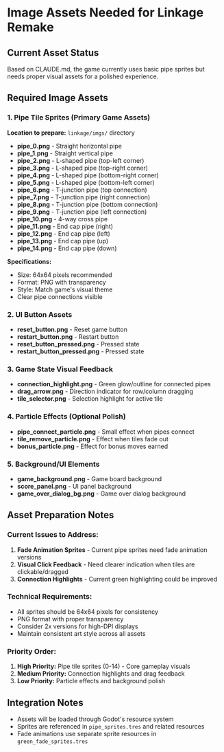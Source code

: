 # Image Assets Needed for Linkage Remake

## Current Asset Status
Based on CLAUDE.md, the game currently uses basic pipe sprites but needs proper visual assets for a polished experience.

## Required Image Assets

### 1. Pipe Tile Sprites (Primary Game Assets)
**Location to prepare:** `linkage/imgs/` directory
- **pipe_0.png** - Straight horizontal pipe
- **pipe_1.png** - Straight vertical pipe  
- **pipe_2.png** - L-shaped pipe (top-left corner)
- **pipe_3.png** - L-shaped pipe (top-right corner)
- **pipe_4.png** - L-shaped pipe (bottom-right corner)
- **pipe_5.png** - L-shaped pipe (bottom-left corner)
- **pipe_6.png** - T-junction pipe (top connection)
- **pipe_7.png** - T-junction pipe (right connection)
- **pipe_8.png** - T-junction pipe (bottom connection)
- **pipe_9.png** - T-junction pipe (left connection)
- **pipe_10.png** - 4-way cross pipe
- **pipe_11.png** - End cap pipe (right)
- **pipe_12.png** - End cap pipe (left)
- **pipe_13.png** - End cap pipe (up)
- **pipe_14.png** - End cap pipe (down)

**Specifications:**
- Size: 64x64 pixels recommended
- Format: PNG with transparency
- Style: Match game's visual theme
- Clear pipe connections visible

### 2. UI Button Assets
- **reset_button.png** - Reset game button
- **restart_button.png** - Restart button
- **reset_button_pressed.png** - Pressed state
- **restart_button_pressed.png** - Pressed state

### 3. Game State Visual Feedback
- **connection_highlight.png** - Green glow/outline for connected pipes
- **drag_arrow.png** - Direction indicator for row/column dragging
- **tile_selector.png** - Selection highlight for active tile

### 4. Particle Effects (Optional Polish)
- **pipe_connect_particle.png** - Small effect when pipes connect
- **tile_remove_particle.png** - Effect when tiles fade out
- **bonus_particle.png** - Effect for bonus moves earned

### 5. Background/UI Elements
- **game_background.png** - Game board background
- **score_panel.png** - UI panel background
- **game_over_dialog_bg.png** - Game over dialog background

## Asset Preparation Notes

### Current Issues to Address:
1. **Fade Animation Sprites** - Current pipe sprites need fade animation versions
2. **Visual Click Feedback** - Need clearer indication when tiles are clickable/dragged
3. **Connection Highlights** - Current green highlighting could be improved

### Technical Requirements:
- All sprites should be 64x64 pixels for consistency
- PNG format with proper transparency
- Consider 2x versions for high-DPI displays
- Maintain consistent art style across all assets

### Priority Order:
1. **High Priority:** Pipe tile sprites (0-14) - Core gameplay visuals
2. **Medium Priority:** Connection highlights and drag feedback
3. **Low Priority:** Particle effects and background polish

## Integration Notes
- Assets will be loaded through Godot's resource system
- Sprites are referenced in `pipe_sprites.tres` and related resources
- Fade animations use separate sprite resources in `green_fade_sprites.tres`